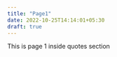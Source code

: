 ```yaml
---
title: "Page1"
date: 2022-10-25T14:14:01+05:30
draft: true
---
```


This is page 1 inside quotes section
